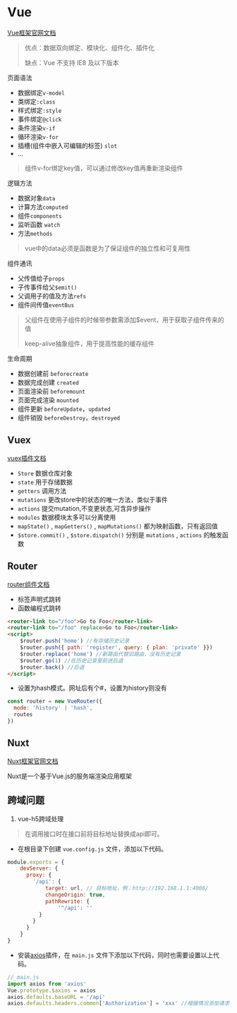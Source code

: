 # Vue

[Vue框架官网文档](https://cn.vuejs.org/v2/guide/)

> 优点：数据双向绑定、模块化、组件化、插件化
>
> 缺点：Vue 不支持 IE8 及以下版本

页面语法

- 数据绑定`v-model`
- 类绑定`:class`
- 样式绑定`:style`
- 事件绑定`@click`
- 条件渲染`v-if`
- 循环渲染`v-for`
- 插槽(组件中嵌入可编辑的标签) `slot`
- ...

> 组件v-for绑定key值，可以通过修改key值再重新渲染组件

逻辑方法

- 数据对象`data`
- 计算方法`computed`
- 组件`components`
- 监听函数 `watch`
- 方法`methods`

> vue中的data必须是函数是为了保证组件的独立性和可复用性

组件通讯

- 父传值给子`props`
- 子传事件给父`$emit()`
- 父调用子的值及方法`refs`
- 组件间传值`eventBus`

> 父组件在使用子组件的时候带参数需添加$event，用于获取子组件传来的值
>
> keep-alive抽象组件，用于提高性能的缓存组件

生命周期

- 数据创建前 `beforecreate`
- 数据完成创建 `created`
- 页面渲染前 `beforemount`
- 页面完成渲染 `mounted`
- 组件更新 `beforeUpdate`，`updated`
- 组件销毁 `beforeDestroy`，`destroyed`

## Vuex

[vuex插件文档](https://vuex.vuejs.org/zh/)

- `Store`  数据仓库对象
- `state` 用于存储数据
- `getters` 调用方法
- `mutations` 更改store中的状态的唯一方法，类似于事件
- `actions` 提交mutation,不变更状态,可含异步操作
- `modules` 数据模块太多可以分离使用
- `mapState()` , `mapGetters()` , `mapMutations()` 都为映射函数，只有返回值
- `$store.commit()` , `$store.dispatch()` 分别是 `mutations` , `actions` 的触发函数

## Router

[router组件文档](https://router.vuejs.org/zh/guide/)

- 标签声明式跳转
- 函数编程式跳转

```html
<router-link to="/foo">Go to Foo</router-link>
<router-link to="/foo" replace>Go to Foo</router-link>
<script>
    $router.push('home') //有存储历史记录
    $router.push({ path: 'register', query: { plan: 'private' }})
    $router.replace('home') //新路由代替旧路由，没有历史记录
    $router.go(1) //在历史记录里前进后退
  	$router.back() //后退
</script>
```

- 设置为hash模式。网址后有个#，设置为history则没有

```javascript
const router = new VueRouter({
  mode: 'history' | 'hash',
  routes
})
```

## Nuxt

[Nuxt框架官网文档](https://www.nuxtjs.cn/)

Nuxt是一个基于Vue.js的服务端渲染应用框架

## 跨域问题

1. vue-h5跨域处理

>  在调用接口时在接口前将目标地址替换成api即可。

- 在根目录下创建 `vue.config.js` 文件，添加以下代码。

```javascript
module.exports = {
    devServer: {
      proxy: {
        '/api': {
            target: url, // 目标地址，例：http://192.168.1.1:4000/
            changeOrigin: true,
            pathRewrite: {
                '^/api': ''
          }
        }
      }
    }
}
```

- 安装[axios](http://www.axios-js.com/zh-cn/docs/)插件，在 `main.js` 文件下添加以下代码，同时也需要设置以上代码。

```javascript
// main.js
import axios from 'axios'
Vue.prototype.$axios = axios
axios.defaults.baseURL = '/api'
axios.defaults.headers.common['Authorization'] = 'xxx' //根据情况添加请求头
```

